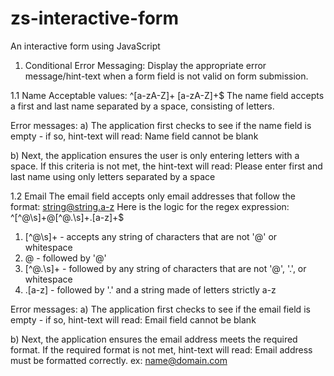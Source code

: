 # zs-interactive-form
 An interactive form using JavaScript

1. Conditional Error Messaging: 
 Display the appropriate error message/hint-text when a form field is not valid on form submission.

 1.1 Name
  Acceptable values: ^[a-zA-Z]+ [a-zA-Z]+$
  The name field accepts a first and last name separated by a space, consisting of letters.

  Error messages:
  a) The application first checks to see if the name field is empty - if so, hint-text will read: Name field cannot be blank

  b) Next, the application ensures the user is only entering letters with a space. 
     If this criteria is not met, the hint-text will read: Please enter first and last name using only letters separated by a space

 1.2 Email
  The email field accepts only email addresses that follow the format: string@string.a-z
  Here is the logic for the regex expression: ^[^@\s]+@[^@.\s]+\.[a-z]+$
   1. [^@\s]+ - accepts any string of characters that are not '@' or whitespace
   2. @ - followed by '@' 
   3. [^@.\s]+ - followed by any string of characters that are not '@', '.', or whitespace
   4. \.[a-z] - followed by '.' and a string made of letters strictly a-z

   Error messages:
   a) The application first checks to see if the email field is empty - if so, hint-text will read: Email field cannot be blank

   b) Next, the application ensures the email address meets the required format.
      If the required format is not met, hint-text will read: Email address must be formatted correctly. ex: name@domain.com


